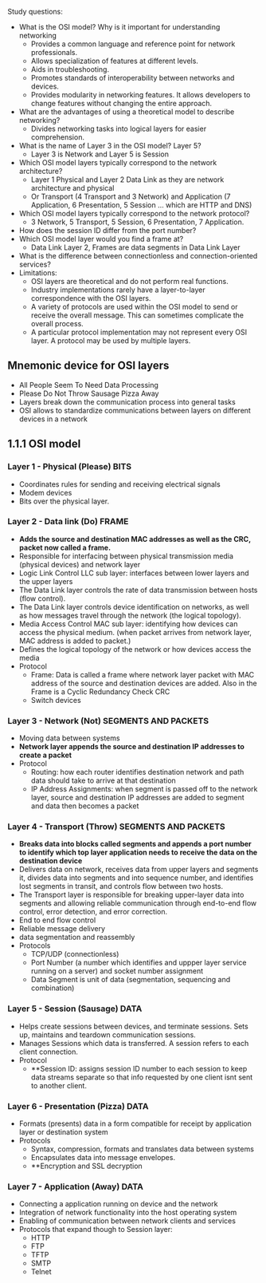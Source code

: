 Study questions:

-  What is the OSI model? Why is it important for understanding networking
	- Provides a common language and reference point for network professionals.
	-  Allows specialization of features at different levels.
	-  Aids in troubleshooting.
	-  Promotes standards of interoperability between networks and devices.
	-  Provides modularity in networking features. It allows developers to change features without changing the entire approach.
-   What are the advantages of using a theoretical model to describe networking?
	- Divides networking tasks into logical layers for easier comprehension.
-  What is the name of Layer 3 in the OSI model? Layer 5?
	- Layer 3 is Network and Layer 5 is Session
-   Which OSI model layers typically correspond to the network architecture?
	-  Layer 1 Physical and Layer 2 Data Link as they are network architecture and physical 
	- Or Transport (4 Transport and 3 Network) and Application (7 Application, 6 Presentation, 5 Session … which are HTTP and DNS)
-  Which OSI model layers typically correspond to the network protocol?  
	- 3 Network, 5 Transport, 5 Session, 6 Presentation, 7 Application.
- How does the session ID differ from the port number?
-  Which OSI model layer would you find a frame at?
	- Data Link Layer 2, Frames are data segments in Data Link Layer
-  What is the difference between connectionless and connection-oriented services?
- Limitations:
	- OSI layers are theoretical and do not perform real functions.
	- Industry implementations rarely have a layer-to-layer correspondence with the OSI layers.
	- A variety of protocols are used within the OSI model to send or receive the overall message. This can sometimes complicate the overall process.
	- A particular protocol implementation may not represent every OSI layer. A protocol may be used by multiple layers.

## Mnemonic device for OSI layers 
- All People Seem To Need Data Processing
- Please Do Not Throw Sausage Pizza Away 
- Layers break down the communication process into general tasks
- OSI allows to standardize communications between layers on different devices in a network  

## 1.1.1 OSI model
### Layer 1 - Physical (Please) BITS
- Coordinates rules for sending and receiving electrical signals
- Modem devices
- Bits over the physical layer. 
### Layer 2 - Data link (Do) FRAME
- **Adds the source and destination MAC addresses as well as the CRC, packet now called a frame.**  
- Responsible for interfacing between physical transmission media (physical devices) and network layer
- Logic Link Control  LLC sub layer: interfaces between lower layers and the upper layers
- The Data Link layer controls the rate of data transmission between hosts (flow control).
- The Data Link layer controls device identification on networks, as well as how messages travel through the network (the logical topology).
- Media Access Control MAC sub layer: identifying how devices can access the physical medium. (when packet arrives from network layer, MAC address is added to packet.)
- Defines the logical topology of the network or how devices access the media
- Protocol
	- Frame: Data is called a frame where network layer packet with MAC address of the source and destination devices are added. Also in the Frame is a Cyclic Redundancy Check CRC
	- Switch devices

### Layer 3 - Network (Not) SEGMENTS AND PACKETS
- Moving data between systems
- **Network layer appends the source and destination IP addresses to create a packet**
- Protocol
	- Routing: how each router identifies destination network and path data should take to arrive at that destination 
	- IP Address Assignments: when segment is passed off to the network layer, source and destination IP addresses are added to segment and data then becomes a packet

### Layer 4 - Transport (Throw) SEGMENTS AND PACKETS 
-  **Breaks data into blocks called segments and appends a port number to identify which top layer application needs to receive the data on the destination device**
- Delivers data on network, receives data from upper layers and segments it, divides data into segments and into sequence number, and identifies lost segments in transit, and controls flow between two hosts.
- The Transport layer is responsible for breaking upper-layer data into segments and allowing reliable communication through end-to-end flow control, error detection, and error correction.
- End to end flow control
- Reliable message delivery
- data segmentation and reassembly
- Protocols
	- TCP/UDP (connectionless)
	- Port Number (a number which identifies and uppper layer service running on a server) and socket number assignment
	- Data Segment is unit of data (segmentation, sequencing and combination)

### Layer 5 - Session (Sausage) DATA 
- Helps create sessions between devices, and terminate sessions. Sets up, maintains and teardown communication sessions. 
- Manages Sessions which data is transferred. A session refers to each client connection. 
- Protocol
	- **Session ID: assigns session ID number to each session to keep data streams separate so that info requested by one client isnt sent to another client. 

### Layer 6 - Presentation (Pizza) DATA
- Formats (presents) data in a form compatible for receipt by application layer or destination system 
- Protocols
	- Syntax, compression, formats and translates data between systems 
	- Encapsulates data into message envelopes. 
	- **Encryption and SSL decryption

### Layer 7 - Application (Away) DATA
- Connecting a application running on device and the network
- Integration of network functionality into the host operating system
- Enabling of communication between network clients and services
- Protocols that expand though to Session layer: 
	- HTTP
	- FTP
	- TFTP
	- SMTP
	- Telnet
